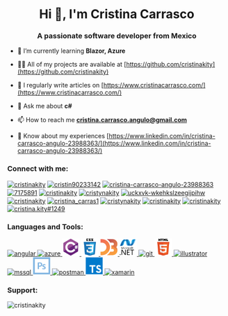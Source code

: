<h1 align="center">Hi 👋, I'm Cristina Carrasco</h1>
<h3 align="center">A passionate software developer from Mexico</h3>

- 🌱 I’m currently learning **Blazor, Azure**

- 👨‍💻 All of my projects are available at [https://github.com/cristinakity](https://github.com/cristinakity)

- 📝 I regularly write articles on [https://www.cristinacarrasco.com/](https://www.cristinacarrasco.com/)

- 💬 Ask me about **c#**

- 📫 How to reach me **cristina.carrasco.angulo@gmail.com**

- 📄 Know about my experiences [https://www.linkedin.com/in/cristina-carrasco-angulo-23988363/](https://www.linkedin.com/in/cristina-carrasco-angulo-23988363/)

<h3 align="left">Connect with me:</h3>
<p align="left">
<a href="https://dev.to/cristinakity" target="blank"><img align="center" src="https://cdn.jsdelivr.net/npm/simple-icons@3.0.1/icons/dev-dot-to.svg" alt="cristinakity" height="30" width="40" /></a>
<a href="https://twitter.com/cristin90233142" target="blank"><img align="center" src="https://raw.githubusercontent.com/rahuldkjain/github-profile-readme-generator/master/src/images/icons/Social/twitter.svg" alt="cristin90233142" height="30" width="40" /></a>
<a href="https://linkedin.com/in/cristina-carrasco-angulo-23988363" target="blank"><img align="center" src="https://raw.githubusercontent.com/rahuldkjain/github-profile-readme-generator/master/src/images/icons/Social/linked-in-alt.svg" alt="cristina-carrasco-angulo-23988363" height="30" width="40" /></a>
<a href="https://stackoverflow.com/users/7175891" target="blank"><img align="center" src="https://raw.githubusercontent.com/rahuldkjain/github-profile-readme-generator/master/src/images/icons/Social/stack-overflow.svg" alt="7175891" height="30" width="40" /></a>
<a href="https://codesandbox.com/cristinakity" target="blank"><img align="center" src="https://cdn.jsdelivr.net/npm/simple-icons@3.0.1/icons/codesandbox.svg" alt="cristinakity" height="30" width="40" /></a>
<a href="https://fb.com/cristynakity" target="blank"><img align="center" src="https://raw.githubusercontent.com/rahuldkjain/github-profile-readme-generator/master/src/images/icons/Social/facebook.svg" alt="cristynakity" height="30" width="40" /></a>
<a href="https://www.youtube.com/c/uckxvk-wkehkslzeegijpihw" target="blank"><img align="center" src="https://raw.githubusercontent.com/rahuldkjain/github-profile-readme-generator/master/src/images/icons/Social/youtube.svg" alt="uckxvk-wkehkslzeegijpihw" height="30" width="40" /></a>
<a href="https://www.codechef.com/users/cristinakity" target="blank"><img align="center" src="https://cdn.jsdelivr.net/npm/simple-icons@3.1.0/icons/codechef.svg" alt="cristinakity" height="30" width="40" /></a>
<a href="https://www.hackerrank.com/cristina_carras1" target="blank"><img align="center" src="https://raw.githubusercontent.com/rahuldkjain/github-profile-readme-generator/master/src/images/icons/Social/hackerrank.svg" alt="cristina_carras1" height="30" width="40" /></a>
<a href="https://codeforces.com/profile/cristynakity" target="blank"><img align="center" src="https://cdn.jsdelivr.net/npm/simple-icons@3.0.1/icons/codeforces.svg" alt="cristynakity" height="30" width="40" /></a>
<a href="https://www.leetcode.com/cristinakity" target="blank"><img align="center" src="https://raw.githubusercontent.com/rahuldkjain/github-profile-readme-generator/master/src/images/icons/Social/leet-code.svg" alt="cristinakity" height="30" width="40" /></a>
<a href="https://www.topcoder.com/members/cristinakity" target="blank"><img align="center" src="https://cdn.jsdelivr.net/npm/simple-icons@3.0.1/icons/topcoder.svg" alt="cristinakity" height="30" width="40" /></a>
<a href="https://discord.gg/cristina.kity#1249" target="blank"><img align="center" src="https://raw.githubusercontent.com/rahuldkjain/github-profile-readme-generator/master/src/images/icons/Social/discord.svg" alt="cristina.kity#1249" height="30" width="40" /></a>
</p>

<h3 align="left">Languages and Tools:</h3>
<p align="left"> <a href="https://angular.io" target="_blank"> <img src="https://angular.io/assets/images/logos/angular/angular.svg" alt="angular" width="40" height="40"/> </a> <a href="https://azure.microsoft.com/en-in/" target="_blank"> <img src="https://www.vectorlogo.zone/logos/microsoft_azure/microsoft_azure-icon.svg" alt="azure" width="40" height="40"/> </a> <a href="https://www.w3schools.com/cs/" target="_blank"> <img src="https://raw.githubusercontent.com/devicons/devicon/master/icons/csharp/csharp-original.svg" alt="csharp" width="40" height="40"/> </a> <a href="https://www.w3schools.com/css/" target="_blank"> <img src="https://raw.githubusercontent.com/devicons/devicon/master/icons/css3/css3-original-wordmark.svg" alt="css3" width="40" height="40"/> </a> <a href="https://d3js.org/" target="_blank"> <img src="https://raw.githubusercontent.com/devicons/devicon/master/icons/d3js/d3js-original.svg" alt="d3js" width="40" height="40"/> </a> <a href="https://dotnet.microsoft.com/" target="_blank"> <img src="https://raw.githubusercontent.com/devicons/devicon/master/icons/dot-net/dot-net-original-wordmark.svg" alt="dotnet" width="40" height="40"/> </a> <a href="https://git-scm.com/" target="_blank"> <img src="https://www.vectorlogo.zone/logos/git-scm/git-scm-icon.svg" alt="git" width="40" height="40"/> </a> <a href="https://www.w3.org/html/" target="_blank"> <img src="https://raw.githubusercontent.com/devicons/devicon/master/icons/html5/html5-original-wordmark.svg" alt="html5" width="40" height="40"/> </a> <a href="https://www.adobe.com/in/products/illustrator.html" target="_blank"> <img src="https://www.vectorlogo.zone/logos/adobe_illustrator/adobe_illustrator-icon.svg" alt="illustrator" width="40" height="40"/> </a> <a href="https://www.microsoft.com/en-us/sql-server" target="_blank"> <img src="https://www.svgrepo.com/show/303229/microsoft-sql-server-logo.svg" alt="mssql" width="40" height="40"/> </a> <a href="https://www.photoshop.com/en" target="_blank"> <img src="https://raw.githubusercontent.com/devicons/devicon/master/icons/photoshop/photoshop-line.svg" alt="photoshop" width="40" height="40"/> </a> <a href="https://postman.com" target="_blank"> <img src="https://www.vectorlogo.zone/logos/getpostman/getpostman-icon.svg" alt="postman" width="40" height="40"/> </a> <a href="https://www.typescriptlang.org/" target="_blank"> <img src="https://raw.githubusercontent.com/devicons/devicon/master/icons/typescript/typescript-original.svg" alt="typescript" width="40" height="40"/> </a> <a href="https://dotnet.microsoft.com/apps/xamarin" target="_blank"> <img src="https://raw.githubusercontent.com/detain/svg-logos/780f25886640cef088af994181646db2f6b1a3f8/svg/xamarin.svg" alt="xamarin" width="40" height="40"/> </a> </p>


<h3 align="left">Support:</h3>
<p><a href="https://www.buymeacoffee.com/cristinakity"> <img align="left" src="https://cdn.buymeacoffee.com/buttons/v2/default-yellow.png" height="50" width="210" alt="cristinakity" /></a></p><br><br>

